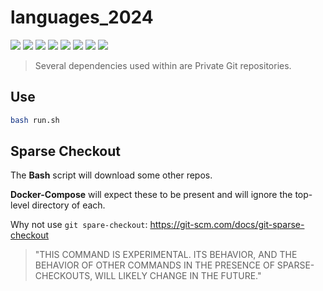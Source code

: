 # languages_2024

[![](https://img.shields.io/badge/typescript-5.8.3-royalblue.svg)](https://www.typescriptlang.org/)
[![](https://img.shields.io/badge/Java-1.22-blue.svg)](https://www.oracle.com/java/technologies/downloads/#java22)
[![](https://img.shields.io/badge/go-1.22.4-lightblue.svg)](https://go.dev/doc/)
[![](https://img.shields.io/badge/Kotlin-1.9.22-purple.svg)](https://kotlinlang.org/) 
[![](https://img.shields.io/badge/Python-3.12.3-yellow.svg)](https://www.python.org/downloads/)
[![](https://img.shields.io/badge/Node-22-green.svg)](https://nodejs.org/en)
[![](https://img.shields.io/badge/php-8.3-royalblue.svg)](https://www.php.net/releases/8.3/en.php)
[![](https://img.shields.io/badge/Ruby-3.3.3-red.svg)](https://www.ruby-lang.org/en/)

> Several dependencies used within are Private Git repositories.

## Use

```bash
bash run.sh
```

## Sparse Checkout

The **Bash** script will download some other repos. 

**Docker-Compose** will expect these to be present and will ignore the top-level directory of each.

Why not use `git spare-checkout`: https://git-scm.com/docs/git-sparse-checkout

> "THIS COMMAND IS EXPERIMENTAL. ITS BEHAVIOR, AND THE BEHAVIOR OF OTHER COMMANDS IN THE PRESENCE OF SPARSE-CHECKOUTS, WILL LIKELY CHANGE IN THE FUTURE."
